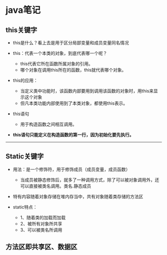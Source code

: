 # java笔记

## this关键字

* this是什么？看上去是用于区分局部变量和成员变量同名情况

* this：代表一个本类的对象，到底代表哪一个呢？	
  * this代表它所在函数所属对象的引用。
  * 哪个对象在调用this所在的函数，this就代表哪个对象。
      
* this的应用：
  * 当定义类中功能时，该函数内部要用到调用该函数的对象时，用this来显示这个对象
  * 但凡本类功能内部使用到了本类对象，都使用this表示。
  
* this语句
  * 用于构造函数之间相互调用。 

* **this语句只能定义在构造函数的第一行，因为初始化要先执行。**


-------------


## Static关键字
* 用法：是一个修饰符，用于修饰成员（成员变量，成员函数）
  * 当成员被静态修饰后，就多了一种调用方式，除了可以被对象调用外，还可以直接被类名调用。类名.静态成员

* 特有内容随着对象存储在堆内存当中，共有对象随着类存储的方法区

* static特点：   
  * 1、随着类的加载而加载
  * 2、被所有对象所共享
  * 3、可以被类名所调用

## 方法区即共享区、数据区
